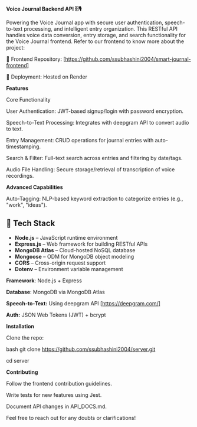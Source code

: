 **Voice Journal Backend API 🗄️🎙️**

Powering the Voice Journal app with secure user authentication, speech-to-text processing, and intelligent entry organization. This RESTful API handles voice data conversion, entry storage, and search functionality for the Voice Journal frontend. Refer to our frontend to know more about the project:

🔗 Frontend Repository: [https://github.com/ssubhashini2004/smart-journal-frontend]

🚀 Deployment: Hosted on Render

**Features**

Core Functionality

User Authentication: JWT-based signup/login with password encryption.

Speech-to-Text Processing: Integrates with deepgram API to convert audio to text.

Entry Management: CRUD operations for journal entries with auto-timestamping.

Search & Filter: Full-text search across entries and filtering by date/tags.

Audio File Handling: Secure storage/retrieval of transcription of voice recordings.

**Advanced Capabilities**

Auto-Tagging: NLP-based keyword extraction to categorize entries (e.g., "work", "ideas").


## 🚀 Tech Stack

- **Node.js** – JavaScript runtime environment
- **Express.js** – Web framework for building RESTful APIs
- **MongoDB Atlas** – Cloud-hosted NoSQL database
- **Mongoose** – ODM for MongoDB object modeling
- **CORS** – Cross-origin request support
- **Dotenv** – Environment variable management

**Framework**: Node.js + Express

**Database**: MongoDB via MongoDB Atlas

**Speech-to-Text:** Using deepgram API [https://deepgram.com/]

**Auth:** JSON Web Tokens (JWT) + bcrypt

**Installation**

Clone the repo:

bash
git clone https://github.com/ssubhashini2004/server.git

cd server


**Contributing**

Follow the frontend contribution guidelines.

Write tests for new features using Jest.

Document API changes in API_DOCS.md.

Feel free to reach out for any doubts or clarifications!

